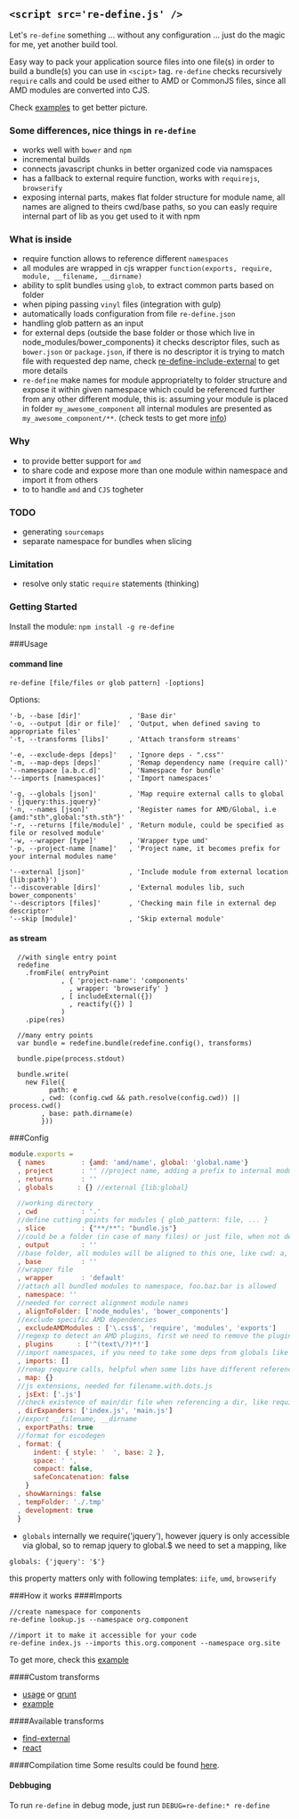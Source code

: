 ## `<script src='re-define.js' />`
Let's `re-define` something ... without any configuration ... just do the magic for me, yet another build tool.

Easy way to pack your application source files into one file(s) in order to build a bundle(s) you can use in `<scipt>` tag. `re-define` checks recursively `require` calls and could be used either to AMD or CommonJS files, since all AMD modules are converted into CJS.

Check [examples](/examples) to get better picture.

### Some differences, nice things in `re-define`
* works well with `bower` and `npm`
* incremental builds
* connects javascript chunks in better organized code via namspaces
* has a fallback to external require function, works with `requirejs`, `browserify`
* exposing internal parts, makes flat folder structure for module name, all names are aligned to theirs cwd/base paths, so you can easly require internal part of lib as you get used to it with npm

### What is inside
* require function allows to reference different `namespaces`
* all modules are wrapped in cjs wrapper `function(exports, require, module, __filename, __dirname)`
* ability to split bundles using `glob`, to extract common parts based on folder
* when piping passing `vinyl` files (integration with gulp)
* automatically loads configuration from file `re-define.json`
* handling glob pattern as an input
* for external deps (outside the base folder or those which live in node_modules/bower_components) it checks descriptor files, such as `bower.json` or `package.json`, if there is no descriptor it is trying to match file with requested dep name, check [re-define-include-external](https://github.com/damianbaar/re-define-include-external) to get more details
* `re-define` make names for module appropriatelty to folder structure and expose it within given namespace which could be referenced further from any other different module, this is:
assuming your module is placed in folder `my_awesome_component` all internal modules are presented as `my_awesome_component/**`. (check tests to get more [info](test/transform/rewrite-require_test.js))

### Why
* to provide better support for `amd`
* to share code and expose more than one module within namespace and import it from others
* to to handle `amd` and `CJS` togheter

### TODO
* generating `sourcemaps`
* separate namespace for bundles when slicing

### Limitation
* resolve only static `require` statements (thinking)

### Getting Started
Install the module: `npm install -g re-define`

###Usage
#### command line
```
re-define [file/files or glob pattern] -[options]
```

Options:
```
'-b, --base [dir]'            , 'Base dir'
'-o, --output [dir or file]'  , 'Output, when defined saving to appropriate files'
'-t, --transforms [libs]'     , 'Attach transform streams'

'-e, --exclude-deps [deps]'   , 'Ignore deps - ".css"'
'-m, --map-deps [deps]'       , 'Remap dependency name (require call)'
'--namespace [a.b.c.d]'       , 'Namespace for bundle'
'--imports [namespaces]'      , 'Import namespaces'

'-g, --globals [json]'        , 'Map require external calls to global - {jquery:this.jquery}'
'-n, --names [json]'          , 'Register names for AMD/Global, i.e {amd:"sth",global:"sth.sth"}'
'-r, --returns [file/module]' , 'Return module, could be specified as file or resolved module'
'-w, --wrapper [type]'        , 'Wrapper type umd'
'-p, --project-name [name]'   , 'Project name, it becomes prefix for your internal modules name'

'--external [json]'           , 'Include module from external location {lib:path}')
'--discoverable [dirs]'       , 'External modules lib, such bower_components'
'--descriptors [files]'       , 'Checking main file in external dep descriptor'
'--skip [module]'             , 'Skip external module'
```

#### as stream
```
  //with single entry point
  redefine
    .fromFile( entryPoint
             , { 'project-name': 'components'
               , wrapper: 'browserify' }
             , [ includeExternal({})
               , reactify({}) ]
             )
    .pipe(res)

  //many entry points
  var bundle = redefine.bundle(redefine.config(), transforms)

  bundle.pipe(process.stdout)

  bundle.write(
    new File({
          path: e
        , cwd: (config.cwd && path.resolve(config.cwd)) || process.cwd()
        , base: path.dirname(e)
        }))
```

###Config
```js
module.exports = 
  { names         : {amd: 'amd/name', global: 'global.name'}
  , project       : '' //project name, adding a prefix to internal module name
  , returns       : ''
  , globals      : {} //external {lib:global}

  //working directory
  , cwd           : '.'
  //define cutting points for modules { glob_pattern: file, ... }
  , slice         : {"**/**": "bundle.js"}
  //could be a folder (in case of many files) or just file, when not defined print output to console
  , output        : ''
  //base folder, all modules will be aligned to this one, like cwd: a, file: a/b/c, base: a/b, file -> c
  , base          : ''
  //wrapper file 
  , wrapper       : 'default'
  //attach all bundled modules to namespace, foo.baz.bar is allowed
  , namespace: '' 
  //needed for correct alignment module names
  , alignToFolder: ['node_modules', 'bower_components']
  //exclude specific AMD dependencies
  , excludeAMDModules : ['\.css$', 'require', 'modules', 'exports']
  //regexp to detect an AMD plugins, first we need to remove the plugin prefix to get a path
  , plugins      : ['^(text\/?)*!']
  //import namespaces, if you need to take some deps from globals like jquery, define it as ['window']
  , imports: []
  //remap require calls, helpful when some libs have different reference to the same module
  , map: {}
  //js extensions, needed for filename.with.dots.js
  , jsExt: ['.js']
  //check existence of main/dir file when referencing a dir, like require('folder') = folder/index.js
  , dirExpanders: ['index.js', 'main.js']
  //export __filename, __dirname
  , exportPaths: true
  //format for escodegen
  , format: {
      indent: { style: '  ', base: 2 },
      space: ' ',
      compact: false,
      safeConcatenation: false
    }
  , showWarnings: false
  , tempFolder: './.tmp'
  , development: true
  }
```

* `globals`
internally we require('jquery'), however jquery is only accessible via global, so to remap jquery to global.$ we need to set a mapping, like
```
globals: {'jquery': '$'}
```
this property matters only with following templates: `iife`, `umd`, `browserify`

###How it works
####Imports
```
//create namespace for components
re-define lookup.js --namespace org.component

//import it to make it accessible for your code 
re-define index.js --imports this.org.component --namespace org.site
```
To get more, check this [example](/examples/imports)

####Custom transforms
* [usage](/bin/re-define.js#L56) or [grunt](https://github.com/damianbaar/grunt-re-define)
* [example](https://github.com/damianbaar/re-define-include-external)

####Available transforms
* [find-external](https://github.com/damianbaar/re-define-include-external)
* [react](https://github.com/damianbaar/re-define-react)

####Compilation time 
Some results could be found [here](/examples/real-libs).

#### Debbuging
To run `re-define` in debug mode, just run `DEBUG=re-define:* re-define` 

